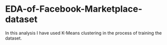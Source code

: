 # EDA-of-Facebook-Marketplace-dataset
In this analysis I have used K-Means clustering in the process of training the dataset.
